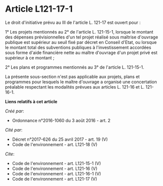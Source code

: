 # Article L121-17-1

Le droit d'initiative prévu au III de l'article L. 121-17 est ouvert pour : 

1° Les projets mentionnés au 2° de l'article L. 121-15-1, lorsque le montant des dépenses prévisionnelles d'un tel projet
réalisé sous maîtrise d'ouvrage publique est supérieur au seuil fixé par décret en Conseil d'Etat, ou lorsque le montant
total des subventions publiques à l'investissement accordées sous forme d'aide financière nette au maître d'ouvrage d'un
projet privé est supérieur à ce montant ; 

2° Les plans et programmes mentionnés au 3° de l'article L. 121-15-1. 

La présente sous-section n'est pas applicable aux projets, plans et programmes pour lesquels le maître d'ouvrage a organisé
une concertation préalable respectant les modalités prévues aux articles L. 121-16 et L. 121-16-1.

**Liens relatifs à cet article**

_Créé par_:

  - Ordonnance n°2016-1060 du 3 août 2016 - art. 2

_Cité par_:

  - Décret n°2017-626 du 25 avril 2017 - art. 19 (V)
  - Code de l'environnement - art. L121-18 (V)

_Cite_:

  - Code de l'environnement - art. L121-15-1 (V)
  - Code de l'environnement - art. L121-16 (V)
  - Code de l'environnement - art. L121-16-1 (V)
  - Code de l'environnement - art. L121-17 (V)
